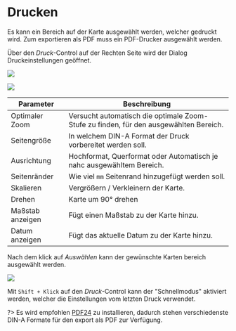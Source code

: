 # Drucken

Es kann ein Bereich auf der Karte ausgewählt werden, welcher gedruckt wird. Zum exportieren als PDF muss ein PDF-Drucker ausgewählt werden.


Über den *Druck*-Control auf der Rechten Seite wird der Dialog Druckeinstellungen geöffnet.

![](../assets/img/print-control.png)

![](../assets/img/druck-dialog.png)

| Parameter        | Beschreibung                                                                          |
|------------------|---------------------------------------------------------------------------------------|
| Optimaler Zoom   | Versucht automatisch die optimale Zoom-Stufe zu finden, für den ausgewählten Bereich. |
| Seitengröße      | In welchem DIN-A Format der Druck vorbereitet werden soll.                            |
| Ausrichtung      | Hochformat, Querformat oder Automatisch je nahc ausgewähltem Bereich.                 |
| Seitenränder     | Wie viel `mm` Seitenrand hinzugefügt werden soll.                                     |
| Skalieren        | Vergrößern / Verkleinern der Karte.                                                   |
| Drehen           | Karte um 90° drehen                                                                   |
| Maßstab anzeigen | Fügt einen Maßstab zu der Karte hinzu.                                                |
| Datum anzeigen   | Fügt das aktuelle Datum zu der Karte hinzu.                                           |

Nach dem klick auf *Auswählen* kann der gewünschte Karten bereich ausgewählt werden.

![](../assets/img/drucken.gif)


Mit `Shift + Klick` auf den *Druck*-Control kann der "Schnellmodus" aktiviert werden, welcher die Einstellungen vom letzten Druck verwendet.


?> Es wird empfohlen [PDF24](https://www.pdf24.org) zu installieren, dadurch stehen verschiedenste DIN-A Formate für den export als PDF zur Verfügung.